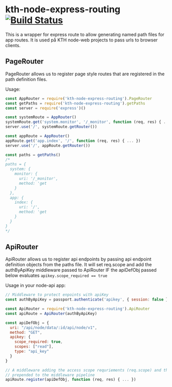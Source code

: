 # kth-node-express-routing [![Build Status](https://travis-ci.org/KTH/kth-node-express-routing.svg?branch=master)](https://travis-ci.org/KTH/kth-node-express-routing)

This is a wrapper for express route to allow generating named path files for app routes. It is used på KTH node-web projects to pass urls to browser clients.

## PageRouter

PageRouter allows us to register page style routes that are registered in the path definition files.

Usage:

```JavaScript
const AppRouter = require('kth-node-express-routing').PageRouter
const getPaths = require('kth-node-express-routing').getPaths
const server = require('express')()

const systemRoute = AppRouter()
systemRoute.get('system.monitor', '/_monitor', function (req, res) { ... })
server.use('/', systemRoute.getRouter())

const appRoute = AppRouter()
appRoute.get('app.index', '/', function (req, res) { ... })
server.use('/', appRoute.getRouter())

const paths = getPaths()
/*
paths = {
  system: {
    monitor: {
      uri: '/_monitor',
      method: 'get
    }
  },
  app: {
    index: {
      uri: '/',
      method: 'get
    }
  }
}
*/
```

## ApiRouter

ApiRouter allows us to register api endpoints by passing api endpoint definition objects from the paths file. It will set req.scope and add the authByApiKey middleware passed to ApiRouter IF the apiDefObj passed below evaluates `apikey.scope_required == true`

Usage in your node-api app:

```JavaScript
// Middleware to protect enpoints with apiKey
const authByApiKey = passport.authenticate('apikey', { session: false })

const ApiRouter = require('kth-node-express-routing').ApiRouter
const apiRoute = ApiRouter(authByApiKey)

const apiDefObj = {
  uri: "/api/node/data/:id/api/node/v1",
  method: "GET",
  apikey: {
    scope_required: true,
    scopes: ["read"],
    type: "api_key"
  }
}

// A middleware adding the access scope requriements (req.scope) and the authByApiKey is automatically
// prepended to the middleware pipeline
apiRoute.register(apiDefObj, function (req, res) { ... })
```
